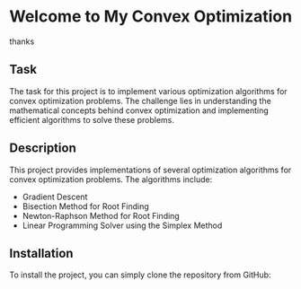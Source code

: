 # Welcome to My Convex Optimization
thanks

## Task
The task for this project is to implement various optimization algorithms for convex optimization problems. The challenge lies in understanding the mathematical concepts behind convex optimization and implementing efficient algorithms to solve these problems.

## Description
This project provides implementations of several optimization algorithms for convex optimization problems. The algorithms include:
- Gradient Descent
- Bisection Method for Root Finding
- Newton-Raphson Method for Root Finding
- Linear Programming Solver using the Simplex Method

## Installation
To install the project, you can simply clone the repository from GitHub:

